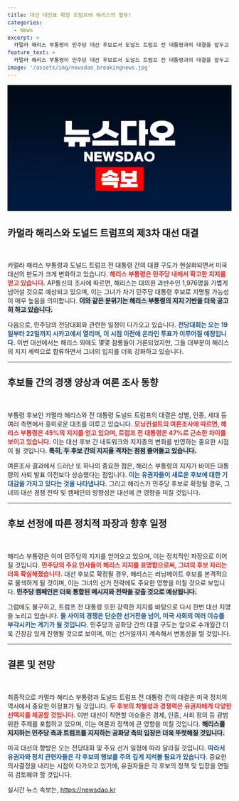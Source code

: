 ```yaml
---
title: 대선 대진표 확정 트럼프와 해리스의 혈투!
categories:
  - News
excerpt: >
  카멀라 해리스 부통령이 민주당 대선 후보로서 도널드 트럼프 전 대통령과의 대결을 앞두고 있습니다. 경합 후보들의 지지 속에 해리스의 대선 후보 확정이 기정사실화되며, 성별과 인종, 세대 차이를 가진 두 후보의 맞대결이 주목받고 있습니다.
feature_text: >
  카멀라 해리스 부통령이 민주당 대선 후보로서 도널드 트럼프 전 대통령과의 대결을 앞두고 있습니다. 경합 후보들의 지지 속에 해리스의 대선 후보 확정이 기정사실화되며, 성별과 인종, 세대 차이를 가진 두 후보의 맞대결이 주목받고 있습니다.
image: '/assets/img/newsdao_breakingnews.jpg'
---
```


<p><img src="/assets/img/newsdao_breakingnews.jpg" alt="firstkoreanews 속보" /></p>

<h2 data-ke-size="size26">카멀라 해리스와 도널드 트럼프의 제3차 대선 대결</h2>

<p data-ke-size="size16">&nbsp;</p>

<p>카멀라 해리스 부통령과 도널드 트럼프 전 대통령 간의 대결 구도가 현실화되면서 미국 대선의 판도가 크게 변화하고 있습니다. <b><span style="color: #ee2323;">해리스 부통령은 민주당 내에서 확고한 지지를 얻고 있습니다.</span></b> AP통신의 조사에 따르면, 해리스는 대의원 과반수인 1,976명을 가볍게 넘어설 것으로 예상되고 있으며, 이는 그녀가 차기 민주당 대통령 후보로 지명될 가능성이 매우 높음을 의미합니다. <b><span style="background-color: #21538527;">이와 같은 분위기는 해리스 부통령의 지지 기반을 더욱 공고히 하고 있습니다.</span></b></p>

<p>다음으로, 민주당의 전당대회와 관련한 일정이 다가오고 있습니다. <b><span style="color: #1a5490;">전당대회는 오는 19일부터 22일까지 시카고에서 열리며, 이 시점 이전에 온라인 투표가 이루어질 예정입니다.</span></b> 이번 대선에서는 해리스 외에도 몇몇 잠룡들이 거론되었지만, 그들 대부분이 해리스의 지지 세력으로 합류하면서 그녀의 입지를 더욱 강화하고 있습니다.</p>

<hr>

<h2 data-ke-size="size26">후보들 간의 경쟁 양상과 여론 조사 동향</h2>

<p data-ke-size="size16">&nbsp;</p>

<p>부통령 후보인 카멀라 해리스와 전 대통령 도널드 트럼프의 대결은 성별, 인종, 세대 등 여러 측면에서 흥미로운 대조를 이루고 있습니다. <b><span style="color: #ee2323;">모닝컨설트의 여론조사에 따르면, 해리스 부통령은 45%의 지지를 얻고 있으며, 트럼프 전 대통령은 47%로 근소한 차이를 보이고 있습니다.</span></b> 이는 대선 후보 간 네트워크와 지지층의 변화를 반영하는 중요한 시점이 될 것입니다. <b><span style="background-color: #21538527;">특히, 두 후보 간의 지지율 격차는 점점 줄어들고 있습니다.</span></b></p>

<p>여론조사 결과에서 드러난 또 하나의 중요한 점은, 해리스 부통령의 지지가 바이든 대통령의 사퇴 발표 이전보다 상승했다는 점입니다. <b><span style="color: #1a5490;">이는 유권자들이 새로운 후보에 대한 기대감을 가지고 있다는 것을 나타냅니다.</span></b> 그리고 해리스가 민주당 후보로 확정될 경우, 그녀의 대선 경쟁 전략 및 캠페인의 방향성은 대선에 큰 영향을 미칠 것입니다.</p>

<hr>

<h2 data-ke-size="size26">후보 선정에 따른 정치적 파장과 향후 일정</h2>

<p data-ke-size="size16">&nbsp;</p>

<p>해리스 부통령은 이미 민주당의 지지를 얻어오고 있으며, 이는 정치적인 파장으로 이어질 것입니다. <b><span style="color: #ee2323;">민주당의 주요 인사들이 해리스 지지를 표명함으로써, 그녀의 후보 자리는 더욱 확실해졌습니다.</span></b> 대선 후보로 확정될 경우, 해리스는 러닝메이트 후보를 본격적으로 물색하게 될 것이며, 이는 그녀의 선거 전략에도 주요한 영향을 미칠 것으로 보입니다. <b><span style="background-color: #21538527;">민주당 캠페인은 더욱 통합된 메시지와 전략을 갖출 것으로 예상됩니다.</span></b></p>

<p>그럼에도 불구하고, 트럼프 전 대통령 또한 강력한 지지를 바탕으로 다시 한번 대선 지명을 노리고 있습니다. <b><span style="color: #1a5490;">둘 사이의 경쟁은 단순한 선거전을 넘어, 미국 사회의 여러 이슈를 부각시키는 계기가 될 것입니다.</span></b> 민주당과 공화당 간의 대결 구도는 앞으로 수개월간 더욱 긴장감 있게 진행될 것으로 보이며, 이는 선거일까지 계속해서 변동성을 띨 것입니다.</p>

<hr>

<h2 data-ke-size="size26">결론 및 전망</h2>

<p data-ke-size="size16">&nbsp;</p>

<p>최종적으로 카멀라 해리스 부통령과 도널드 트럼프 전 대통령 간의 대결은 미국 정치의 역사에서 중요한 이정표가 될 것입니다. <b><span style="color: #ee2323;">두 후보의 차별성과 경쟁력은 유권자에게 다양한 선택지를 제공할 것입니다.</span></b> 이번 대선이 직면할 이슈들은 경제, 인종, 사회 정의 등 광범위한 주제를 포함하고 있으며, 이는 여론과 정책에 큰 영향을 미칠 것입니다. <b><span style="background-color: #21538527;">해리스를 지지하는 민주당 측과 트럼프를 지지하는 공화당 측의 입장은 더욱 뚜렷해질 것입니다.</span></b></p>

<p>미국 대선의 향방은 오는 전당대회 및 주요 선거 일정에 따라 달라질 것입니다. <b><span style="color: #1a5490;">따라서 유권자와 정치 관련자들은 각 후보의 행보를 주의 깊게 지켜볼 필요가 있습니다.</span></b> 중요한 의사결정을 내리는 시점이 다가오고 있기에, 유권자들은 각 후보의 정책 및 입장을 면밀히 검토해야 할 것입니다.</p>
실시간 뉴스 속보는, <a href="https://newsdao.kr" rel="dofollow">https://newsdao.kr</a>


